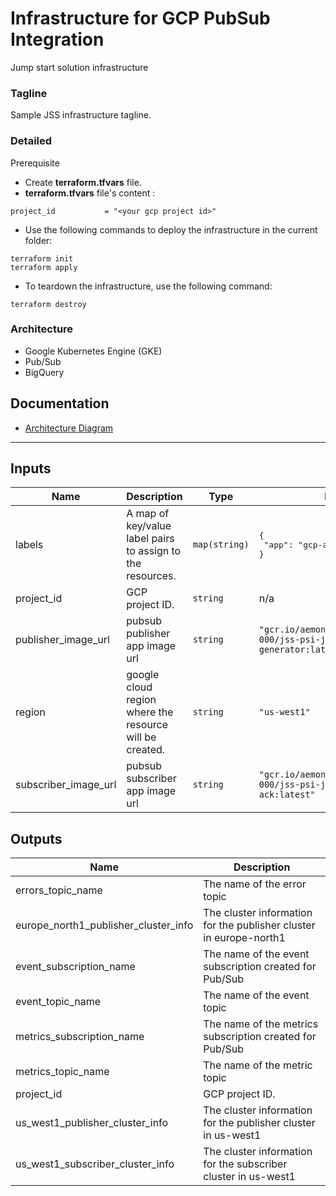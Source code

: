 # Infrastructure for GCP PubSub Integration

Jump start solution infrastructure

### Tagline
Sample JSS infrastructure tagline.

### Detailed
Prerequisite

- Create  **terraform.tfvars** file.
- **terraform.tfvars** file's content :

```
project_id           = "<your gcp project id>"
```

- Use the following commands to deploy the infrastructure in the current folder:

```shell
terraform init
terraform apply
```

- To teardown the infrastructure, use the following command:

```shell
terraform destroy
```

### Architecture
- Google Kubernetes Engine (GKE)
- Pub/Sub
- BigQuery


## Documentation
- [Architecture Diagram](todo)

---

<!-- BEGINNING OF PRE-COMMIT-TERRAFORM DOCS HOOK -->
## Inputs

| Name | Description | Type | Default | Required |
|------|-------------|------|---------|:--------:|
| labels | A map of key/value label pairs to assign to the resources. | `map(string)` | <pre>{<br>  "app": "gcp-api-integration-java"<br>}</pre> | no |
| project\_id | GCP project ID. | `string` | n/a | yes |
| publisher\_image\_url | pubsub publisher app image url | `string` | `"gcr.io/aemon-projects-dev-000/jss-psi-java-event-generator:latest"` | no |
| region | google cloud region where the resource will be created. | `string` | `"us-west1"` | no |
| subscriber\_image\_url | pubsub subscriber app image url | `string` | `"gcr.io/aemon-projects-dev-000/jss-psi-java-metrics-ack:latest"` | no |

## Outputs

| Name | Description |
|------|-------------|
| errors\_topic\_name | The name of the error topic |
| europe\_north1\_publisher\_cluster\_info | The cluster information for the publisher cluster in europe-north1 |
| event\_subscription\_name | The name of the event subscription created for Pub/Sub |
| event\_topic\_name | The name of the event topic |
| metrics\_subscription\_name | The name of the metrics subscription created for Pub/Sub |
| metrics\_topic\_name | The name of the metric topic |
| project\_id | GCP project ID. |
| us\_west1\_publisher\_cluster\_info | The cluster information for the publisher cluster in us-west1 |
| us\_west1\_subscriber\_cluster\_info | The cluster information for the subscriber cluster in us-west1 |

<!-- END OF PRE-COMMIT-TERRAFORM DOCS HOOK -->
